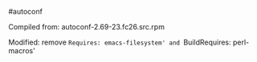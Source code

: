 #autoconf

Compiled from: autoconf-2.69-23.fc26.src.rpm

Modified: remove `Requires: emacs-filesystem' and `BuildRequires: perl-macros'
